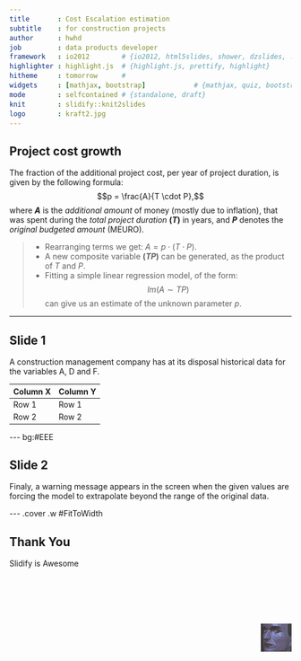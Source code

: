 ```yaml
---
title       : Cost Escalation estimation 
subtitle    : for construction projects
author      : hwhd
job         : data products developer
framework   : io2012        # {io2012, html5slides, shower, dzslides, ...}
highlighter : highlight.js  # {highlight.js, prettify, highlight}
hitheme     : tomorrow      # 
widgets     : [mathjax, bootstrap]            # {mathjax, quiz, bootstrap}
mode        : selfcontained # {standalone, draft}
knit        : slidify::knit2slides
logo        : kraft2.jpg
---
```


## Project  cost growth 

The fraction of the additional project cost, per year of project duration, is given by the following formula:
  $$p = \frac{A}{T \cdot P},$$ 
where **$A$** is the *additional amount* of money (mostly due to inflation), that was spent during the *total project duration* **$(T)$** in years, and **$P$** denotes the *original budgeted amount* (MEURO). 

> - Rearranging terms we get: $A = p \cdot (T \cdot P).$
> - A new composite variable **$(TP)$** can be generated, as the product of $T$ and $P$.
> - Fitting a simple linear regression model, of the form:
$$lm(A \sim TP)$$
can give us an estimate of the unknown parameter $p$.


<style>
strong {
  font-weight: bold;
}
em {
  font-style: italic;
}
</style>

--- 

## Slide 1

A construction management company has at its disposal historical data for the variables A, D and F.

Column X | Column Y
---------|---------
Row 1    |  Row 1
Row 2    |  Row 2


--- bg:#EEE

## Slide 2

<div class="alert alert-info">
<p>Finaly, a warning message appears in the screen when the given values are forcing the model to extrapolate beyond the range of the original data.</p>
</div>


--- .cover .w #FitToWidth

## Thank You

 Slidify is Awesome
<br><br><br><br><br><br>
<div style='text-align: right;'>
    <img height='50' src='assets/img/kraft3.bmp' />
</div>
